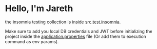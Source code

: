 # Hello, I'm Jareth

the insomnia testing collection is inside [src.test.insomnia](src/test/insomnia/tarea1_insomnia_testing_collection).

Make sure to add you local DB credentials and JWT before initializing the project inside the [application.properties](src/main/resources/application.properties) file (Or add them to execution command as env params).